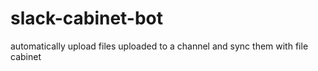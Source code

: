 # slack-cabinet-bot
automatically upload files uploaded to a channel and sync them with file cabinet
